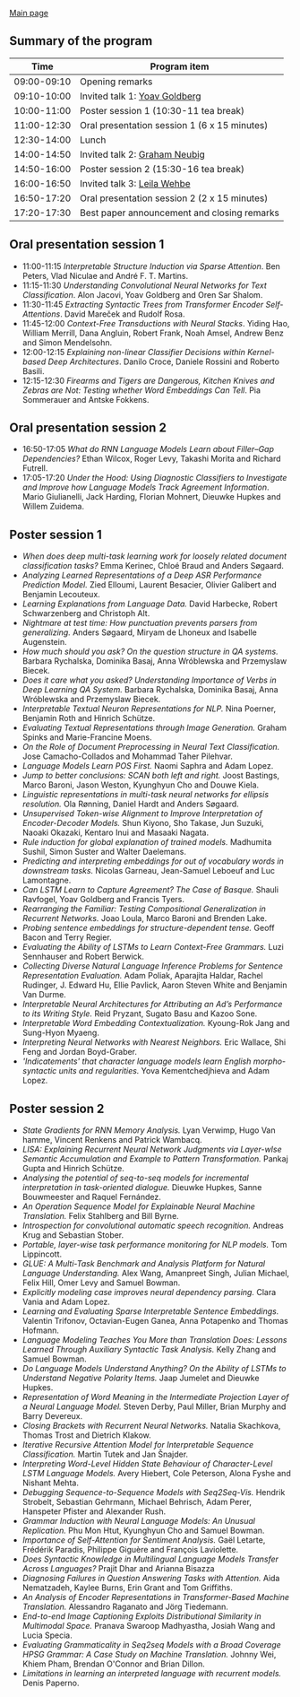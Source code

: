 
[Main page](index.md)

Summary of the program
----------------------

| Time         | Program item                                  |
|--------------|-----------------------------------------------|
| 09:00-09:10  | Opening remarks                               |
| 09:10-10:00  | Invited talk 1: [Yoav Goldberg](index.md#yoav-goldberg)|
| 10:00-11:00  | Poster session 1 (10:30-11 tea break)         |
| 11:00-12:30  |  Oral presentation session 1 (6 x 15 minutes) |
| 12:30-14:00  | Lunch                                         |
| 14:00-14:50  | Invited talk 2: [Graham Neubig](index.md#graham-neubig)|
| 14:50-16:00  | Poster session 2 (15:30-16 tea break)         |
| 16:00-16:50  | Invited talk 3: [Leila Wehbe](index.md#leila-wehbe)|
| 16:50-17:20  |  Oral presentation session 2 (2 x 15 minutes) |
| 17:20-17:30  | Best paper announcement and closing remarks   |


Oral presentation session 1
---------------------------

- 11:00-11:15 _Interpretable Structure Induction via Sparse Attention_. Ben Peters, Vlad Niculae and André F. T. Martins.
- 11:15-11:30 _Understanding Convolutional Neural Networks for Text Classification_. Alon Jacovi, Yoav Goldberg and Oren Sar Shalom.
- 11:30-11:45 _Extracting Syntactic Trees from Transformer Encoder Self-Attentions_. David Mareček and Rudolf Rosa.
- 11:45-12:00 _Context-Free Transductions with Neural Stacks_. Yiding Hao, William Merrill, Dana Angluin, Robert Frank, Noah Amsel, Andrew Benz and Simon Mendelsohn.
- 12:00-12:15 _Explaining non-linear Classifier Decisions within Kernel-based Deep Architectures_. Danilo Croce, Daniele Rossini and Roberto Basili.
- 12:15-12:30 _Firearms and Tigers are Dangerous, Kitchen Knives and Zebras are Not: Testing whether Word Embeddings Can Tell_. Pia Sommerauer and Antske Fokkens.

Oral presentation session 2
---------------------------

- 16:50-17:05 _What do RNN Language Models Learn about Filler–Gap Dependencies?_ Ethan Wilcox, Roger Levy, Takashi Morita and Richard Futrell. 
- 17:05-17:20 _Under the Hood: Using Diagnostic Classifiers to Investigate and Improve how Language Models Track Agreement Information_. Mario Giulianelli, Jack Harding, Florian Mohnert, Dieuwke Hupkes and Willem Zuidema.

Poster session 1
----------------
- _When does deep multi-task learning work for loosely related document classification tasks?_	Emma Kerinec, Chloé Braud and Anders Søgaard.
- _Analyzing Learned Representations of a Deep ASR Performance Prediction Model._	Zied Elloumi, Laurent Besacier, Olivier Galibert and Benjamin Lecouteux.
- _Learning Explanations from Language Data._	David Harbecke, Robert Schwarzenberg and Christoph Alt.
- _Nightmare at test time: How punctuation prevents parsers from generalizing._	Anders Søgaard, Miryam de Lhoneux and Isabelle Augenstein.
- _How much should you ask? On the question structure in QA systems._	Barbara Rychalska, Dominika Basaj, Anna Wróblewska and Przemyslaw Biecek.
- _Does it care what you asked? Understanding Importance of Verbs in Deep Learning QA System._	Barbara Rychalska, Dominika Basaj, Anna Wróblewska and Przemyslaw Biecek.
- _Interpretable Textual Neuron Representations for NLP._	Nina Poerner, Benjamin Roth and Hinrich Schütze.
- _Evaluating Textual Representations through Image Generation._	Graham Spinks and Marie-Francine Moens.
- _On the Role of Document Preprocessing in Neural Text Classification._	Jose Camacho-Collados and Mohammad Taher Pilehvar.
- _Language Models Learn POS First._	Naomi Saphra and Adam Lopez.
- _Jump to better conclusions: SCAN both left and right._	Joost Bastings, Marco Baroni, Jason Weston, Kyunghyun Cho and Douwe Kiela.
- _Linguistic representations in multi-task neural networks for ellipsis
resolution._	Ola Rønning, Daniel Hardt and Anders Søgaard.
- _Unsupervised Token-wise Alignment to Improve Interpretation of Encoder-Decoder Models._	Shun Kiyono, Sho Takase, Jun Suzuki, Naoaki Okazaki, Kentaro Inui and Masaaki Nagata.
- _Rule induction for global explanation of trained models._	Madhumita Sushil, Simon Suster and Walter Daelemans.
- _Predicting and interpreting embeddings for out of vocabulary words in downstream tasks._	Nicolas Garneau, Jean-Samuel Leboeuf and Luc Lamontagne.
- _Can LSTM Learn to Capture Agreement? The Case of Basque._	Shauli Ravfogel, Yoav Goldberg and Francis Tyers.
- _Rearranging the Familiar: Testing Compositional Generalization in Recurrent Networks._	Joao Loula, Marco Baroni and Brenden Lake.
- _Probing sentence embeddings for structure-dependent tense._	Geoff Bacon and Terry Regier.
- _Evaluating the Ability of LSTMs to Learn Context-Free Grammars._	Luzi Sennhauser and Robert Berwick.
- _Collecting Diverse Natural Language Inference Problems for Sentence Representation Evaluation._	Adam Poliak, Aparajita Haldar, Rachel Rudinger, J. Edward Hu, Ellie Pavlick, Aaron Steven White and Benjamin Van Durme.
- _Interpretable Neural Architectures for Attributing an Ad’s Performance to its Writing Style._	Reid Pryzant, Sugato Basu and Kazoo Sone.
- _Interpretable Word Embedding Contextualization._	Kyoung-Rok Jang and Sung-Hyon Myaeng.
- _Interpreting Neural Networks with Nearest Neighbors._	Eric Wallace, Shi Feng and Jordan Boyd-Graber.
- _'Indicatements' that character language models learn English morpho-syntactic units and regularities._	Yova Kementchedjhieva and Adam Lopez.

Poster session 2
----------------

- _State Gradients for RNN Memory Analysis._	Lyan Verwimp, Hugo Van hamme, Vincent Renkens and Patrick Wambacq.
- _LISA: Explaining Recurrent Neural Network Judgments via Layer-wIse Semantic Accumulation and Example to Pattern Transformation._	Pankaj Gupta and Hinrich Schütze.
- _Analysing the potential of seq-to-seq models for incremental interpretation in task-oriented dialogue._	Dieuwke Hupkes, Sanne Bouwmeester and Raquel Fernández.
- _An Operation Sequence Model for Explainable Neural Machine Translation._	Felix Stahlberg and Bill Byrne.
- _Introspection for convolutional automatic speech recognition._	Andreas Krug and Sebastian Stober.
- _Portable, layer-wise task performance monitoring for NLP models._	Tom Lippincott.
- _GLUE: A Multi-Task Benchmark and Analysis Platform for Natural Language Understanding._	Alex Wang, Amanpreet Singh, Julian Michael, Felix Hill, Omer Levy and Samuel Bowman.
- _Explicitly modeling case improves neural dependency parsing._	Clara Vania and Adam Lopez.
- _Learning and Evaluating Sparse Interpretable Sentence Embeddings._	Valentin Trifonov, Octavian-Eugen Ganea, Anna Potapenko and Thomas Hofmann.
- _Language Modeling Teaches You More than Translation Does: Lessons Learned Through Auxiliary Syntactic Task Analysis._	Kelly Zhang and Samuel Bowman.
- _Do Language Models Understand Anything? On the Ability of LSTMs to Understand Negative Polarity Items._	Jaap Jumelet and Dieuwke Hupkes.
- _Representation of Word Meaning in the Intermediate Projection Layer of a Neural Language Model._	Steven Derby, Paul Miller, Brian Murphy and Barry Devereux.
- _Closing Brackets with Recurrent Neural Networks._	Natalia Skachkova, Thomas Trost and Dietrich Klakow.
- _Iterative Recursive Attention Model for Interpretable Sequence Classification._	Martin Tutek and Jan Šnajder.
- _Interpreting Word-Level Hidden State Behaviour of Character-Level LSTM Language Models._	Avery Hiebert, Cole Peterson, Alona Fyshe and Nishant Mehta.
- _Debugging Sequence-to-Sequence Models with Seq2Seq-Vis._	Hendrik Strobelt, Sebastian Gehrmann, Michael Behrisch, Adam Perer, Hanspeter Pfister and Alexander Rush.
- _Grammar Induction with Neural Language Models: An Unusual Replication._	Phu Mon Htut, Kyunghyun Cho and Samuel Bowman.
- _Importance of Self-Attention for Sentiment Analysis._	Gaël Letarte, Frédérik Paradis, Philippe Giguère and François Laviolette.
- _Does Syntactic Knowledge in Multilingual Language Models Transfer Across Languages?_	Prajit Dhar and Arianna Bisazza
- _Diagnosing Failures in Question Answering Tasks with Attention._	Aida Nematzadeh, Kaylee Burns, Erin Grant and Tom Griffiths.
- _An Analysis of Encoder Representations in Transformer-Based Machine Translation._	Alessandro Raganato and Jörg Tiedemann.
- _End-to-end Image Captioning Exploits Distributional Similarity in Multimodal Space._	Pranava Swaroop Madhyastha, Josiah Wang and Lucia Specia.
- _Evaluating Grammaticality in Seq2seq Models with a Broad Coverage HPSG Grammar: A Case Study on Machine Translation._	Johnny Wei, Khiem Pham, Brendan O'Connor and Brian Dillon.
- _Limitations in learning an interpreted language with recurrent models._	Denis Paperno.

